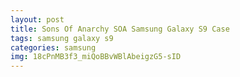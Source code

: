 ```yaml
---
layout: post
title: Sons Of Anarchy SOA Samsung Galaxy S9 Case
tags: samsung galaxy s9
categories: samsung
img: 18cPnMB3f3_miQoBBvWBlAbeigzG5-sID
---
```

